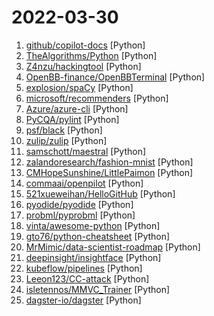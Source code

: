 # 2022-03-30

1. [github/copilot-docs](https://github.com/github/copilot-docs "Documentation for GitHub Copilot") [Python]
2. [TheAlgorithms/Python](https://github.com/TheAlgorithms/Python "All Algorithms implemented in Python") [Python]
3. [Z4nzu/hackingtool](https://github.com/Z4nzu/hackingtool "ALL IN ONE Hacking Tool For Hackers") [Python]
4. [OpenBB-finance/OpenBBTerminal](https://github.com/OpenBB-finance/OpenBBTerminal "Investment Research for Everyone.") [Python]
5. [explosion/spaCy](https://github.com/explosion/spaCy "💫 Industrial-strength Natural Language Processing (NLP) in Python") [Python]
6. [microsoft/recommenders](https://github.com/microsoft/recommenders "Best Practices on Recommendation Systems") [Python]
7. [Azure/azure-cli](https://github.com/Azure/azure-cli "Azure Command-Line Interface") [Python]
8. [PyCQA/pylint](https://github.com/PyCQA/pylint "It's not just a linter that annoys you!") [Python]
9. [psf/black](https://github.com/psf/black "The uncompromising Python code formatter") [Python]
10. [zulip/zulip](https://github.com/zulip/zulip "Zulip server and web app—powerful open source team chat") [Python]
11. [samschott/maestral](https://github.com/samschott/maestral "Open-source Dropbox client for macOS and Linux") [Python]
12. [zalandoresearch/fashion-mnist](https://github.com/zalandoresearch/fashion-mnist "A MNIST-like fashion product database. Benchmark 👇") [Python]
13. [CMHopeSunshine/LittlePaimon](https://github.com/CMHopeSunshine/LittlePaimon "小派蒙！原神qq群机器人，基于HoshinoBot。") [Python]
14. [commaai/openpilot](https://github.com/commaai/openpilot "openpilot is an open source driver assistance system. openpilot performs the functions of Automated Lane Centering and Adaptive Cruise Control for over 150 supported car makes and models.") [Python]
15. [521xueweihan/HelloGitHub](https://github.com/521xueweihan/HelloGitHub "分享 GitHub 上有趣、入门级的开源项目。Share interesting, entry-level open source projects on GitHub.") [Python]
16. [pyodide/pyodide](https://github.com/pyodide/pyodide "Pyodide is a Python distribution for the browser and Node.js based on WebAssembly") [Python]
17. [probml/pyprobml](https://github.com/probml/pyprobml "Python code for Probabilistic Machine learning book by Kevin Murphy") [Python]
18. [vinta/awesome-python](https://github.com/vinta/awesome-python "A curated list of awesome Python frameworks, libraries, software and resources") [Python]
19. [gto76/python-cheatsheet](https://github.com/gto76/python-cheatsheet "Comprehensive Python Cheatsheet") [Python]
20. [MrMimic/data-scientist-roadmap](https://github.com/MrMimic/data-scientist-roadmap "Toturials coming with the data science roadmap picture.") [Python]
21. [deepinsight/insightface](https://github.com/deepinsight/insightface "State-of-the-art 2D and 3D Face Analysis Project") [Python]
22. [kubeflow/pipelines](https://github.com/kubeflow/pipelines "Machine Learning Pipelines for Kubeflow") [Python]
23. [Leeon123/CC-attack](https://github.com/Leeon123/CC-attack "Using Socks4/5 or http proxies to make a multithreading Http-flood/Https-flood (cc) attack.") [Python]
24. [isletennos/MMVC_Trainer](https://github.com/isletennos/MMVC_Trainer "AIを使ったリアルタイムボイスチェンジャー(Trainer)") [Python]
25. [dagster-io/dagster](https://github.com/dagster-io/dagster "An orchestration platform for the development, production, and observation of data assets.") [Python]
